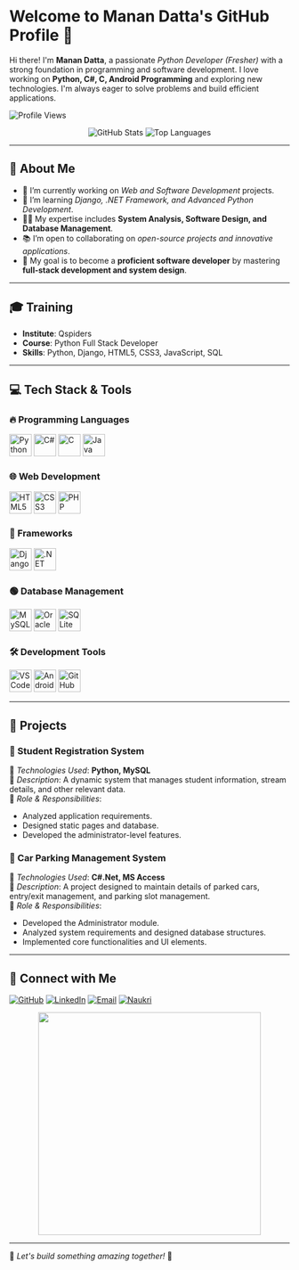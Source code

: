 # Welcome to Manan Datta's GitHub Profile 👋  

Hi there! I'm **Manan Datta**, a passionate *Python Developer (Fresher)* with a strong foundation in programming and software development. I love working on **Python, C#, C, Android Programming** and exploring new technologies. I'm always eager to solve problems and build efficient applications.  

![Profile Views](https://komarev.com/ghpvc/?username=manandatta&color=blue)  

<p align="center">
  <img src="https://github-readme-stats.vercel.app/api?username=manandatta&show_icons=true&theme=radical" alt="GitHub Stats">
  <img src="https://github-readme-stats.vercel.app/api/top-langs/?username=manandatta&layout=compact&theme=radical" alt="Top Languages">
</p>

---

## 🚀 About Me  

- 🔧 I’m currently working on *Web and Software Development* projects.  
- 🌱 I’m learning *Django, .NET Framework, and Advanced Python Development*.  
- 👨‍💻 My expertise includes **System Analysis, Software Design, and Database Management**.  
- 📚 I’m open to collaborating on *open-source projects and innovative applications*.  
- 🎯 My goal is to become a **proficient software developer** by mastering **full-stack development and system design**.  

---

## 🎓 Training  

- **Institute**: Qspiders  
- **Course**: Python Full Stack Developer  
- **Skills**: Python, Django, HTML5, CSS3, JavaScript, SQL  

---

## 💻 Tech Stack & Tools  

### 🔥 Programming Languages  
<p align="left">
  <img src="https://cdn.jsdelivr.net/gh/devicons/devicon/icons/python/python-original.svg" height="40" alt="Python"/>
  <img src="https://cdn.jsdelivr.net/gh/devicons/devicon/icons/csharp/csharp-original.svg" height="40" alt="C#"/>
  <img src="https://cdn.jsdelivr.net/gh/devicons/devicon/icons/c/c-original.svg" height="40" alt="C"/>
  <img src="https://cdn.jsdelivr.net/gh/devicons/devicon/icons/java/java-original.svg" height="40" alt="Java"/>
</p>

### 🌐 Web Development  
<p align="left">
  <img src="https://cdn.jsdelivr.net/gh/devicons/devicon/icons/html5/html5-original.svg" height="40" alt="HTML5"/>
  <img src="https://cdn.jsdelivr.net/gh/devicons/devicon/icons/css3/css3-original.svg" height="40" alt="CSS3"/>
  <img src="https://cdn.jsdelivr.net/gh/devicons/devicon/icons/php/php-original.svg" height="40" alt="PHP"/>
</p>

### 🏩 Frameworks  
<p align="left">
  <img src="https://cdn.jsdelivr.net/gh/devicons/devicon/icons/django/django-plain.svg" height="40" alt="Django"/>
  <img src="https://cdn.jsdelivr.net/gh/devicons/devicon/icons/dot-net/dot-net-original.svg" height="40" alt=".NET"/>
</p>

### 🟢 Database Management  
<p align="left">
  <img src="https://cdn.jsdelivr.net/gh/devicons/devicon/icons/mysql/mysql-original.svg" height="40" alt="MySQL"/>
  <img src="https://cdn.jsdelivr.net/gh/devicons/devicon/icons/oracle/oracle-original.svg" height="40" alt="Oracle"/>
  <img src="https://cdn.jsdelivr.net/gh/devicons/devicon/icons/sqlite/sqlite-original.svg" height="40" alt="SQLite"/>
</p>

### 🛠 Development Tools  
<p align="left">
  <img src="https://cdn.jsdelivr.net/gh/devicons/devicon/icons/vscode/vscode-original.svg" height="40" alt="VS Code"/>
  <img src="https://cdn.jsdelivr.net/gh/devicons/devicon/icons/androidstudio/androidstudio-original.svg" height="40" alt="Android Studio"/>
  <img src="https://img.shields.io/badge/GitHub-181717?style=for-the-badge&logo=github&logoColor=white"  height="40" alt="GitHub"/>
</p>

---

## 🚀 Projects  

### 📌 Student Registration System  
📌 *Technologies Used*: **Python, MySQL**  
📌 *Description*: A dynamic system that manages student information, stream details, and other relevant data.  
📌 *Role & Responsibilities*:  
  - Analyzed application requirements.  
  - Designed static pages and database.  
  - Developed the administrator-level features.  

### 📌 Car Parking Management System  
📌 *Technologies Used*: **C#.Net, MS Access**  
📌 *Description*: A project designed to maintain details of parked cars, entry/exit management, and parking slot management.  
📌 *Role & Responsibilities*:  
  - Developed the Administrator module.  
  - Analyzed system requirements and designed database structures.  
  - Implemented core functionalities and UI elements.  

---

## 💌 Connect with Me  

<p>
  <a href="https://github.com/manandatta" target="_blank"><img src="https://img.shields.io/badge/GitHub-181717?style=for-the-badge&logo=github&logoColor=white" alt="GitHub"></a>
  <a href="https://www.linkedin.com/in/manandatta" target="_blank"><img src="https://img.shields.io/badge/LinkedIn-0077B5?style=for-the-badge&logo=linkedin&logoColor=white" alt="LinkedIn"></a>
  <a href="mailto:manandatta673@gmail.com" target="_blank"><img src="https://img.shields.io/badge/Email-D14836?style=for-the-badge&logo=gmail&logoColor=white" alt="Email"></a>
  <a href=https://www.naukri.com/mnjuser/profile target="_blank"><img src="https://img.shields.io/badge/Naukri-0057B7?style=for-the-badge&logo=naukri&logoColor=white" alt="Naukri"></a>
</p>

<p align="center">
  <img src="https://media.giphy.com/media/LmNwrBhejkK9EFP504/giphy.gif" width="400">
</p>

---

🌟 *Let's build something amazing together!* 🌟

